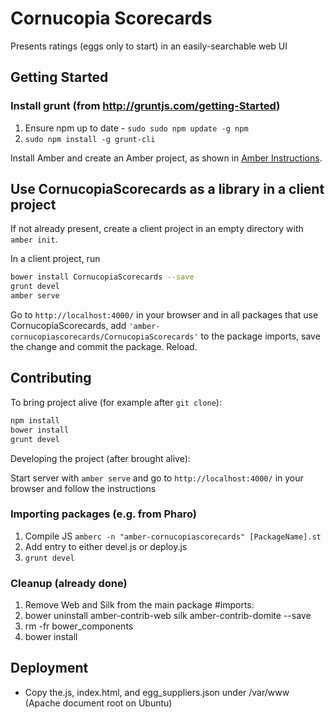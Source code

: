 # Cornucopia Scorecards

Presents ratings (eggs only to start) in an easily-searchable web UI

## Getting Started

### Install grunt (from http://gruntjs.com/getting-Started)
1. Ensure npm up to date - `sudo sudo npm update -g npm`
2. `sudo npm install -g grunt-cli`

Install Amber and create an Amber project,
as shown in [Amber Instructions](https://github.com/amber-smalltalk/amber#prerequisites).

## Use CornucopiaScorecards as a library in a client project

If not already present, create a client project
in an empty directory with `amber init`.

In a client project, run

```sh
bower install CornucopiaScorecards --save
grunt devel
amber serve
```

Go to `http://localhost:4000/` in your browser and
in all packages that use CornucopiaScorecards,
add `'amber-cornucopiascorecards/CornucopiaScorecards'` to the package imports,
save the change and commit the package. Reload.

## Contributing

To bring project alive (for example after `git clone`):

```sh
npm install
bower install
grunt devel
```

Developing the project (after brought alive):
 
Start server with `amber serve` and go to `http://localhost:4000/` in your browser and follow the instructions

### Importing packages (e.g. from Pharo)
1. Compile JS `amberc -n "amber-cornucopiascorecards" [PackageName].st`
2. Add entry to either devel.js or deploy.js
3. `grunt devel`

### Cleanup (already done)
1. Remove Web and Silk from the main package #imports:
1. bower uninstall amber-contrib-web silk amber-contrib-domite --save
2. rm -fr bower_components
3. bower install

## Deployment
- Copy the.js, index.html, and egg_suppliers.json under /var/www (Apache document root on Ubuntu)
